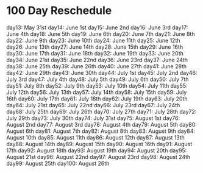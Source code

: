 # 100 Day Reschedule

day13: May 31st
day14: June 1st
day15: June 2nd
day16: June 3rd
day17: June 4th
day18: June 5th
day19: June 6th
day20: June 7th
day21: June 8th
day22: June 9th
day23: June 10th
day24: June 11th
day25: June 12th
day26: June 13th
day27: June 14th
day28: June 15th
day29: June 16th
day30: June 17th
day31: June 18th
day32: June 19th
day33: June 20th
day34: June 21st
day35: June 22nd
day36: June 23rd
day37: June 24th
day38: June 25th
day39: June 26th
day40: June 27th
day41: June 28th
day42: June 29th
day43: June 30th
day44: July 1st
day45: July 2nd
day46: July 3rd
day47: July 4th
day48: July 5th
day49: July 6th
day50: July 7th
day51: July 8th
day52: July 9th
day53: July 10th
day54: July 11th
day55: July 12th
day56: July 13th
day57: July 14th
day58: July 15th
day59: July 16th
day60: July 17th
day61: July 18th
day62: July 19th
day63: July 20th
day64: July 21st
day65: July 22nd
day66: July 23rd
day67: July 24th
day68: July 25th
day69: July 26th
day70: July 27th
day71: July 28th
day72: July 29th
day73: July 30th
day74: July 31st
day75: August 1st
day76: August 2nd
day77: August 3rd
day78: August 4th
day79: August 5th
day80: August 6th
day81: August 7th
day82: August 8th
day83: August 9th
day84: August 10th
day85: August 11th
day86: August 12th
day87: August 13th
day88: August 14th
day89: August 15th
day90: August 16th
day91: August 17th
day92: August 18th
day93: August 19th
day94: August 20th
day95: August 21st
day96: August 22nd
day97: August 23rd
day98: August 24th
day99: August 25th
day100: August 26th